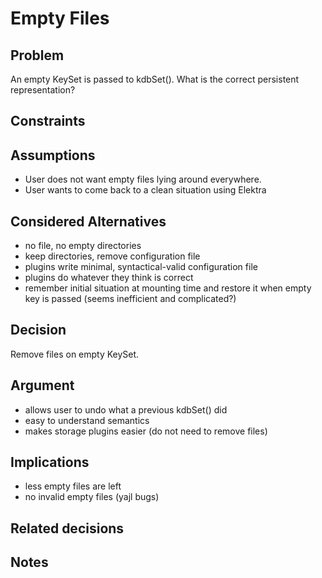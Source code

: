 # Empty Files

## Problem

An empty KeySet is passed to kdbSet(). What is the correct persistent
representation?

## Constraints

## Assumptions

- User does not want empty files lying around everywhere.
- User wants to come back to a clean situation using Elektra

## Considered Alternatives

- no file, no empty directories
- keep directories, remove configuration file
- plugins write minimal, syntactical-valid configuration file
- plugins do whatever they think is correct
- remember initial situation at mounting time and restore it when empty
    key is passed (seems inefficient and complicated?)

## Decision

Remove files on empty KeySet.

## Argument

+ allows user to undo what a previous kdbSet() did
+ easy to understand semantics
+ makes storage plugins easier (do not need to remove files)

## Implications

- less empty files are left
- no invalid empty files (yajl bugs)

## Related decisions

## Notes
